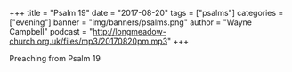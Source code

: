 +++
title = "Psalm 19"
date = "2017-08-20"
tags = ["psalms"]
categories = ["evening"]
banner = "img/banners/psalms.png"
author = "Wayne Campbell"
podcast = "http://longmeadow-church.org.uk/files/mp3/20170820pm.mp3"
+++

Preaching from Psalm 19
